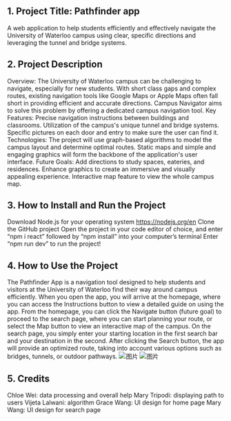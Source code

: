 ## 1. Project Title: Pathfinder app

A web application to help students efficiently and effectively navigate the University of Waterloo campus using clear, specific directions and leveraging the tunnel and bridge systems.


## 2. Project Description

Overview:
The University of Waterloo campus can be challenging to navigate, especially for new students. With short class gaps and complex routes, existing navigation tools like Google Maps or Apple Maps often fall short in providing efficient and accurate directions. Campus Navigator aims to solve this problem by offering a dedicated campus navigation tool.
Key Features:
Precise navigation instructions between buildings and classrooms.
Utilization of the campus's unique tunnel and bridge systems.
Specific pictures on each door and entry to make sure the user can find it.
Technologies:
The project will use graph-based algorithms to model the campus layout and determine optimal routes. Static maps and simple and engaging graphics will form the backbone of the application's user interface.
Future Goals:
Add directions to study spaces, eateries, and residences.
Enhance graphics to create an immersive and visually appealing experience.
Interactive map feature to view the whole campus map.


## 3. How to Install and Run the Project

Download Node.js for your operating system https://nodejs.org/en 
Clone the GitHub project
Open the project in your code editor of choice, and enter “npm i react” followed by “npm install” into your computer’s terminal
Enter “npm run dev” to run the project! 


## 4. How to Use the Project

The Pathfinder App is a navigation tool designed to help students and visitors at the University of Waterloo find their way around campus efficiently. When you open the app, you will arrive at the homepage, where you can access the Instructions button to view a detailed guide on using the app. From the homepage, you can click the Navigate button (future goal) to proceed to the search page, where you can start planning your route, or select the Map button to view an interactive map of the campus. On the search page, you simply enter your starting location in the first search bar and your destination in the second. After clicking the Search button, the app will provide an optimized route, taking into account various options such as bridges, tunnels, or outdoor pathways. 
![图片](https://github.com/user-attachments/assets/62f187cb-9ccc-4be2-b8eb-b0a07a05c6a3)
![图片](https://github.com/user-attachments/assets/6d1b4d81-7b06-4e6c-bb26-1f3d58284dfa)


## 5. Credits

Chloe Wei: data processing and overall help
Mary Tripodi: displaying path to users
Vijeta Lalwani: algorithm 
Grace Wang: UI design for home page
Mary Wang: UI design for search page
